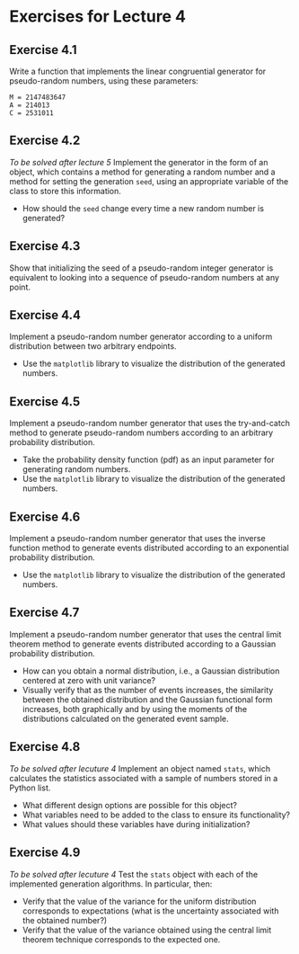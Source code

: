 # Exercises for Lecture 4

## Exercise 4.1

Write a function that implements the linear congruential generator for pseudo-random numbers,
using these parameters:
``` 
M = 2147483647
A = 214013
C = 2531011
```

## Exercise 4.2

*To be solved after lecture 5*
Implement the generator in the form of an object,
which contains a method for generating a random number
and a method for setting the generation ```seed```,
using an appropriate variable of the class
to store this information.
  * How should the ```seed``` change
    every time a new random number is generated?

## Exercise 4.3

Show that initializing the seed of a pseudo-random integer generator
is equivalent to looking into a sequence of pseudo-random numbers
at any point.

## Exercise 4.4

Implement a pseudo-random number generator according to a uniform distribution
between two arbitrary endpoints.
  * Use the ```matplotlib``` library to visualize the distribution
    of the generated numbers.

## Exercise 4.5

Implement a pseudo-random number generator that uses the try-and-catch method
to generate pseudo-random numbers according to an arbitrary probability distribution.
  * Take the probability density function (pdf) as an input parameter
    for generating random numbers.
  * Use the ```matplotlib``` library to visualize the distribution
    of the generated numbers.

## Exercise 4.6

Implement a pseudo-random number generator that uses the inverse function method
to generate events distributed according to an exponential probability distribution.
  * Use the ```matplotlib``` library to visualize the distribution
    of the generated numbers.

## Exercise 4.7

Implement a pseudo-random number generator that uses the central limit theorem method
to generate events distributed according to a Gaussian probability distribution.
  * How can you obtain a normal distribution,
    i.e., a Gaussian distribution centered at zero with unit variance?
  * Visually verify that as the number of events increases,
    the similarity between the obtained distribution and the Gaussian functional form increases,
    both graphically and by using the moments of the distributions
    calculated on the generated event sample.

## Exercise 4.8

*To be solved after lecuture 4*
Implement an object named ```stats```,
which calculates the statistics associated with a sample of numbers
stored in a Python list.
  * What different design options are possible for this object?
  * What variables need to be added to the class to ensure its functionality?
  * What values should these variables have during initialization?

## Exercise 4.9

*To be solved after lecuture 4*
Test the ```stats``` object with each of the implemented generation algorithms.
In particular, then:
  * Verify that the value of the variance for the uniform distribution corresponds to expectations
    (what is the uncertainty associated with the obtained number?)
  * Verify that the value of the variance obtained using the central limit theorem technique
    corresponds to the expected one.